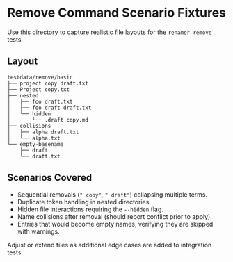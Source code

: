 # Remove Command Scenario Fixtures

Use this directory to capture realistic file layouts for the `renamer remove` tests.

## Layout

```
testdata/remove/basic
├── project copy draft.txt
├── Project copy.txt
├── nested
│   ├── foo draft.txt
│   ├── foo draft draft.txt
│   └── hidden
│       └── .draft copy.md
├── collisions
│   ├── alpha draft.txt
│   └── alpha.txt
└── empty-basename
    ├── draft
    └── draft.txt
```

## Scenarios Covered

- Sequential removals (`" copy"`, `" draft"`) collapsing multiple terms.
- Duplicate token handling in nested directories.
- Hidden file interactions requiring the `--hidden` flag.
- Name collisions after removal (should report conflict prior to apply).
- Entries that would become empty names, verifying they are skipped with warnings.

Adjust or extend files as additional edge cases are added to integration tests.
